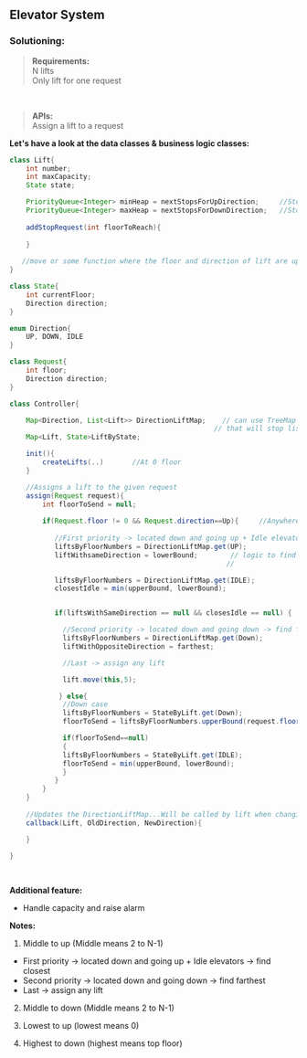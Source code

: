 ## Elevator System

### Solutioning:
 
> **Requirements:**  
> N lifts  
> Only lift for one request     

<br>

> **APIs:**  
> Assign a lift to a request   

**Let's have a look at the data classes & business logic classes:**   

```java
class Lift{
    int number;
    int maxCapacity;
    State state;

    PriorityQueue<Integer> minHeap = nextStopsForUpDirection;     //Stops above the curr postion of lift
    PriorityQueue<Integer> maxHeap = nextStopsForDownDirection;   //Stops below the curr postion of lift
    
    addStopRequest(int floorToReach){
        
    }
    
   //move or some function where the floor and direction of lift are updated....This will also call the elevator callback function
}

class State{
    int currentFloor;
    Direction direction;
}

enum Direction{
    UP, DOWN, IDLE
}

class Request{
    int floor;
    Direction direction;
}

class Controller{

    Map<Direction, List<Lift>> DirectionLiftMap;    // can use TreeMap floorNumber as well
                                                  // that will stop list iteration.
    Map<Lift, State>LiftByState;

    init(){
        createLifts(..)       //At 0 floor
    }

    //Assigns a lift to the given request
    assign(Request request){
        int floorToSend = null;
        
        if(Request.floor != 0 && Request.direction==Up){     //Anywhere in Middle to UP
        
           //First priority -> located down and going up + Idle elevators -> find closest  
           liftsByFloorNumbers = DirectionLiftMap.get(UP);
           liftWithsameDirection = lowerBound;        // logic to find floor : if list -> iterate on the list -> floor which closest and down 
                                                     //                        if TreeMap -> lowerbound

           liftsByFloorNumbers = DirectionLiftMap.get(IDLE);
           closestIdle = min(upperBound, lowerBound);


           if(liftsWithSameDirection == null && closesIdle == null) {

             //Second priority -> located down and going down -> find farthest
             liftsByFloorNumbers = DirectionLiftMap.get(Down);
             liftWithOppositeDirection = farthest;

             //Last -> assign any lift 

             lift.move(this,5);

            } else{
             //Down case
             liftsByFloorNumbers = StateByLift.get(Down);
             floorToSend = liftsByFloorNumbers.upperBound(request.floorNumber);

             if(floorToSend==null)
             {
             liftsByFloorNumbers = StateByLift.get(IDLE);
             floorToSend = min(upperBound, lowerBound);
             }
           }
        }
    }
    
    //Updates the DirectionLiftMap...Will be called by lift when changing direction
    callback(Lift, OldDirection, NewDirection){

    }
        
}

   

```  

**Additional feature:**  
- Handle capacity and raise alarm

**Notes:**  

1) Middle to up (Middle means 2 to N-1) 
- First priority -> located down and going up + Idle elevators -> find closest  
- Second priority -> located down and going down -> find farthest  
- Last -> assign any lift 

2) Middle to down (Middle means 2 to N-1)  

3) Lowest to up (lowest means 0)  

4) Highest to down (highest means top floor)  

 

